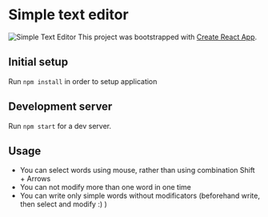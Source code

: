 
# Simple text editor  
![Simple Text Editor](https://i.ibb.co/mzmztSY/te.png)
This project was bootstrapped with [Create React App](https://github.com/facebookincubator/create-react-app).  
  
## Initial setup  
Run `npm install` in order to setup application  
  
## Development server  
Run `npm start` for a dev server.  
  
## Usage

 - You can select words using mouse, rather than using combination Shift + Arrows
 - You can not modify more than one word in one time
 - You can write only simple words without modificators (beforehand write, then select and modify :) )
